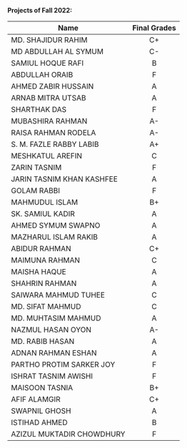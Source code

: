 **Projects of Fall 2022:**

| Name                      | Final Grades |
| ------------------------- | :----------: |
| MD. SHAJIDUR RAHIM        |      C+      |
| MD ABDULLAH AL SYMUM      |      C-      |
| SAMIUL HOQUE RAFI         |      B       |
| ABDULLAH ORAIB            |      F       |
| AHMED ZABIR HUSSAIN       |      A       |
| ARNAB MITRA UTSAB         |      A       |
| SHARTHAK DAS              |      F       |
| MUBASHIRA RAHMAN          |      A-      |
| RAISA RAHMAN RODELA       |      A-      |
| S. M. FAZLE RABBY LABIB   |      A+      |
| MESHKATUL AREFIN          |      C       |
| ZARIN TASNIM              |      F       |
| JARIN TASNIM KHAN KASHFEE |      A       |
| GOLAM RABBI               |      F       |
| MAHMUDUL ISLAM            |      B+      |
| SK. SAMIUL KADIR          |      A       |
| AHMED SYMUM SWAPNO        |      A       |
| MAZHARUL ISLAM RAKIB      |      A       |
| ABIDUR RAHMAN             |      C+      |
| MAIMUNA RAHMAN            |      C       |
| MAISHA HAQUE              |      A       |
| SHAHRIN RAHMAN            |      A       |
| SAIWARA MAHMUD TUHEE      |      C       |
| MD. SIFAT MAHMUD          |      C       |
| MD. MUHTASIM MAHMUD       |      A       |
| NAZMUL HASAN OYON         |      A-      |
| MD. RABIB HASAN           |      A       |
| ADNAN RAHMAN ESHAN        |      A       |
| PARTHO PROTIM SARKER JOY  |      F       |
| ISHRAT TASNIM AWISHI      |      F       |
| MAISOON TASNIA            |      B+      |
| AFIF ALAMGIR              |      C+      |
| SWAPNIL GHOSH             |      A       |
| ISTIHAD AHMED             |      B       |
| AZIZUL MUKTADIR CHOWDHURY |      F       |
